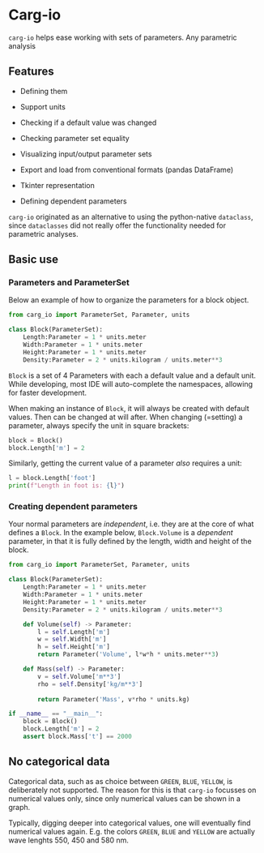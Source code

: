 # Carg-io

`carg-io` helps ease working with sets of parameters.
Any parametric analysis

## Features

- Defining them
- Support units
- Checking if a default value was changed
- Checking parameter set equality


- Visualizing input/output parameter sets
- Export and load from conventional formats (pandas DataFrame)
- Tkinter representation

- Defining dependent parameters


`carg-io` originated as an alternative to using the python-native `dataclass`, since `dataclasses` did not really offer the functionality needed for parametric analyses.

## Basic use

### Parameters and ParameterSet
Below an example of how to organize the parameters for a block object.


```python
from carg_io import ParameterSet, Parameter, units

class Block(ParameterSet):
    Length:Parameter = 1 * units.meter
    Width:Parameter = 1 * units.meter
    Height:Parameter = 1 * units.meter
    Density:Parameter = 2 * units.kilogram / units.meter**3
```

`Block` is a set of 4 Parameters with each a default value and a default unit.
While developing, most IDE will auto-complete the namespaces, allowing for faster development.

When making an instance of `Block`, it will always be created with default values.
Then can be changed at will after. When changing (=setting) a parameter, always specify the unit in square brackets:

```python
block = Block()
block.Length['m'] = 2
```

Similarly, getting the current value of a parameter *also* requires a unit:

```python
l = block.Length['foot']
print(f"Length in foot is: {l}")
```







### Creating dependent parameters
Your normal parameters are *independent*, i.e. they are at the core of what defines a `Block`.
In the example below, `Block.Volume` is a *dependent* parameter, in that it is fully defined by the length, width and height of the block.

```python
from carg_io import ParameterSet, Parameter, units

class Block(ParameterSet):
    Length:Parameter = 1 * units.meter
    Width:Parameter = 1 * units.meter
    Height:Parameter = 1 * units.meter
    Density:Parameter = 2 * units.kilogram / units.meter**3

    def Volume(self) -> Parameter:
        l = self.Length['m']
        w = self.Width['m']
        h = self.Height['m']
        return Parameter('Volume', l*w*h * units.meter**3)

    def Mass(self) -> Parameter:
        v = self.Volume['m**3']
        rho = self.Density['kg/m**3']
        
        return Parameter('Mass', v*rho * units.kg)

if __name__ == "__main__":
    block = Block()
    block.Length['m'] = 2
    assert block.Mass['t'] == 2000

```

## No categorical data
Categorical data, such as as choice between `GREEN`, `BLUE`, `YELLOW`, is deliberately not supported.
The reason for this is that `carg-io` focusses on numerical values only, since only numerical values can be shown in a graph.

Typically, digging deeper into categorical values, one will eventually find numerical values again. E.g. the colors `GREEN`, `BLUE` and `YELLOW` are actually wave lenghts 550, 450 and 580 nm.


